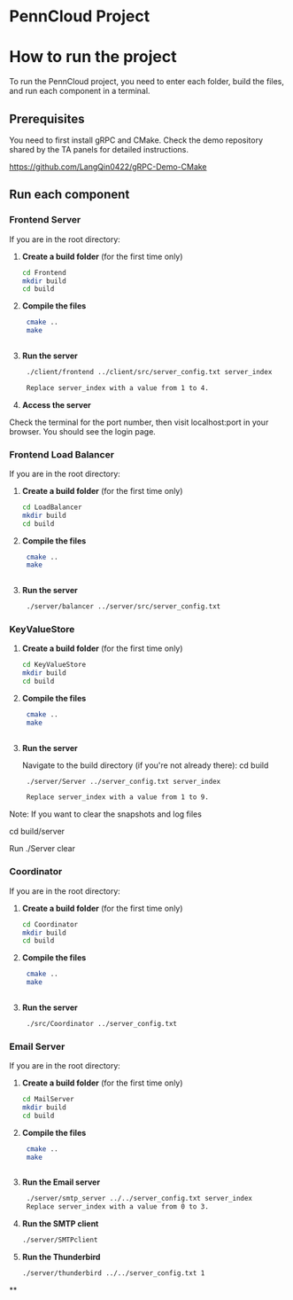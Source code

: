 # PennCloud Project

# How to run the project

To run the PennCloud project, you need to enter each folder, build the files, and run each component in a terminal.

## Prerequisites

You need to first install gRPC and CMake. Check the demo repository shared by the TA panels for detailed instructions.

https://github.com/LangQin0422/gRPC-Demo-CMake

## Run each component

### Frontend Server

If you are in the root directory:

1. **Create a build folder** (for the first time only)

   ```bash
   cd Frontend
   mkdir build
   cd build

2. **Compile the files**

   ```bash
    cmake ..
    make
    
3. **Run the server**

   ```bash
    ./client/frontend ../client/src/server_config.txt server_index

    Replace server_index with a value from 1 to 4.

4. **Access the server**

Check the terminal for the port number, then visit localhost:port in your browser. You should see the login page.

### Frontend Load Balancer

If you are in the root directory:

1. **Create a build folder** (for the first time only)

   ```bash
   cd LoadBalancer
   mkdir build
   cd build

2. **Compile the files**

   ```bash
    cmake ..
    make
    
3. **Run the server**

   ```bash
    ./server/balancer ../server/src/server_config.txt

### KeyValueStore

1. **Create a build folder** (for the first time only)

   ```bash
   cd KeyValueStore
   mkdir build
   cd build

2. **Compile the files**

   ```bash
    cmake ..
    make
    
3. **Run the server**

   Navigate to the build directory (if you're not already there):
   cd build 

   ```bash
    ./server/Server ../server_config.txt server_index

    Replace server_index with a value from 1 to 9.

Note: If you want to clear the snapshots and log files
   
   cd build/server

   Run
   ./Server clear
       

### Coordinator

If you are in the root directory:

1. **Create a build folder** (for the first time only)

   ```bash
   cd Coordinator
   mkdir build
   cd build

2. **Compile the files**

   ```bash
    cmake ..
    make
    
3. **Run the server**

   ```bash
    ./src/Coordinator ../server_config.txt

### Email Server

If you are in the root directory:

1. **Create a build folder** (for the first time only)

   ```bash
   cd MailServer
   mkdir build
   cd build

2. **Compile the files**

   ```bash
    cmake ..
    make
    
3. **Run the Email server**

   ```bash
    ./server/smtp_server ../../server_config.txt server_index
    Replace server_index with a value from 0 to 3.

4. **Run the SMTP client**

    ```bash
    ./server/SMTPclient

5. **Run the Thunderbird**

    ```bash
    ./server/thunderbird ../../server_config.txt 1
    
**
   
